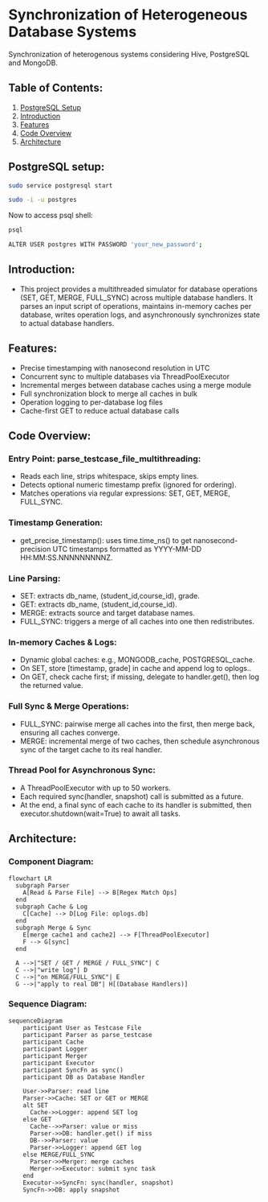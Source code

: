 # Synchronization of Heterogeneous Database Systems
Synchronization of heterogenous systems considering Hive, PostgreSQL and MongoDB.

## Table of Contents:
1. [PostgreSQL Setup](#postgresql-setup)
2. [Introduction](#introduction)
3. [Features](#features)
4. [Code Overview](#code-overview)
5. [Architecture](#architecture)

## PostgreSQL setup:

```bash
sudo service postgresql start
```
```bash
sudo -i -u postgres
```

Now to access psql shell:
```bash
psql
```
```bash
ALTER USER postgres WITH PASSWORD 'your_new_password';
```

## Introduction:
- This project provides a multithreaded simulator for database operations (SET, GET, MERGE, FULL_SYNC) across multiple database handlers. It parses an input script of operations, maintains in-memory caches per database, writes operation logs, and asynchronously synchronizes state to actual database handlers.

## Features:
- Precise timestamping with nanosecond resolution in UTC
- Concurrent sync to multiple databases via ThreadPoolExecutor
- Incremental merges between database caches using a merge module
- Full synchronization block to merge all caches in bulk
- Operation logging to per-database log files
- Cache-first GET to reduce actual database calls

## Code Overview:
### Entry Point: parse_testcase_file_multithreading:
- Reads each line, strips whitespace, skips empty lines.
- Detects optional numeric timestamp prefix (ignored for ordering).
- Matches operations via regular expressions: SET, GET, MERGE, FULL_SYNC.

### Timestamp Generation:
- get_precise_timestamp(): uses time.time_ns() to get nanosecond-precision UTC timestamps formatted as YYYY-MM-DD HH:MM:SS.NNNNNNNNNZ.

### Line Parsing:
- SET: extracts db_name, (student_id,course_id), grade.
- GET: extracts db_name, (student_id,course_id).
- MERGE: extracts source and target database names.
- FULL_SYNC: triggers a merge of all caches into one then redistributes.

### In-memory Caches & Logs:
- Dynamic global caches: e.g., MONGODB_cache, POSTGRESQL_cache.
- On SET, store [timestamp, grade] in cache and append log to oplogs.<db>.
- On GET, check cache first; if missing, delegate to handler.get(), then log the returned value.

### Full Sync & Merge Operations:
- FULL_SYNC: pairwise merge all caches into the first, then merge back, ensuring all caches converge.
- MERGE: incremental merge of two caches, then schedule asynchronous sync of the target cache to its real handler.

### Thread Pool for Asynchronous Sync:
- A ThreadPoolExecutor with up to 50 workers.
- Each required sync(handler, snapshot) call is submitted as a future.
- At the end, a final sync of each cache to its handler is submitted, then executor.shutdown(wait=True) to await all tasks.

## Architecture:
### Component Diagram:
```mermaid
flowchart LR
  subgraph Parser
    A[Read & Parse File] --> B[Regex Match Ops]
  end
  subgraph Cache & Log
    C[Cache] --> D[Log File: oplogs.db]
  end
  subgraph Merge & Sync
    E[merge cache1 and cache2] --> F[ThreadPoolExecutor]
    F --> G[sync]
  end

  A -->|"SET / GET / MERGE / FULL_SYNC"| C
  C -->|"write log"| D
  C -->|"on MERGE/FULL_SYNC"| E
  G -->|"apply to real DB"| H[(Database Handlers)]
```

### Sequence Diagram:
```mermaid
sequenceDiagram
    participant User as Testcase File
    participant Parser as parse_testcase
    participant Cache
    participant Logger
    participant Merger
    participant Executor
    participant SyncFn as sync()
    participant DB as Database Handler

    User->>Parser: read line
    Parser->>Cache: SET or GET or MERGE
    alt SET
      Cache->>Logger: append SET log
    else GET
      Cache-->>Parser: value or miss
      Parser->>DB: handler.get() if miss
      DB-->>Parser: value
      Parser->>Logger: append GET log
    else MERGE/FULL_SYNC
      Parser->>Merger: merge caches
      Merger->>Executor: submit sync task
    end
    Executor->>SyncFn: sync(handler, snapshot)
    SyncFn->>DB: apply snapshot
```
